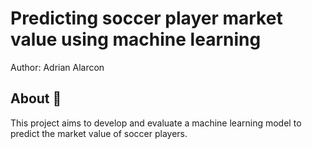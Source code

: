 # Predicting soccer player market value using machine learning
Author: Adrian Alarcon


## About 🚀

This project aims to develop and evaluate a machine learning model to predict the market value of soccer players.